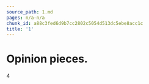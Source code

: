 ```yaml
---
source_path: 1.md
pages: n/a-n/a
chunk_id: a88c3fed6d9b7cc2802c5054d513dc5ebe8acc1c
title: '1'
---
```

# Opinion pieces.

4
